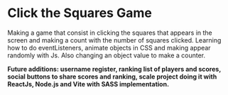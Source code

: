# Click the Squares Game

 Making a game that consist in clicking the squares that appears in the screen and making a count with the number of squares clicked.
 Learning how to do eventListeners, animate objects in CSS and making appear randomly with Js. Also changing an object value to make a counter.
 
 <b>Future additions: username register, ranking list of players and scores, social buttons to share scores and ranking, scale project doing it with ReactJs, Node.js and Vite with SASS implementation.</b>
